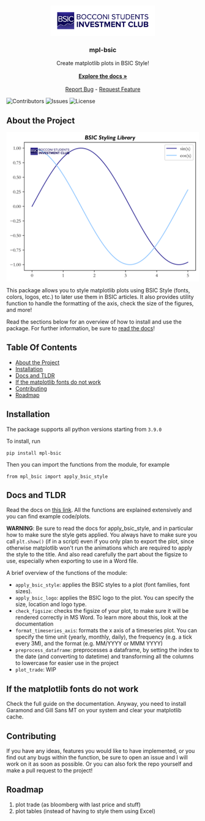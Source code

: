 <br/>
<p align="center">
  <a href="https://github.com/NotFrancee/mpl_bsic">
    <img src="images/logo.png" alt="Logo" height="80">
  </a>

  <h3 align="center">mpl-bsic</h3>

  <p align="center">
    Create matplotlib plots in BSIC Style!
    <br/>
    <br/>
    <a href="https://mpl-bsic.readthedocs.io/en/latest/"><strong>Explore the docs »</strong></a>
    <br/>
    <br/>
    <a href="https://github.com/NotFrancee/mpl_bsic/issues">Report Bug</a>
    -
    <a href="https://github.com/NotFrancee/mpl_bsic/issues">Request Feature</a>
  </p>
</p>

![Contributors](https://img.shields.io/github/contributors/NotFrancee/mpl_bsic?color=dark-green) ![Issues](https://img.shields.io/github/issues/NotFrancee/mpl_bsic) ![License](https://img.shields.io/github/license/NotFrancee/mpl_bsic)


## About the Project

<div align="center">
  <img src="images/about_project.svg" alt="Plot Example" align='center'>
</div>

This package allows you to style matplotlib plots using BSIC Style (fonts, colors, logos, etc.) to later use them in BSIC articles. It also
provides utility function to handle the formatting of the axis, check the size of the figures, and more!

Read the sections below for an overview of how to install and use the package. For further information, be sure to [read the docs](https://mpl-bsic.readthedocs.io/en/latest/)!

## Table Of Contents

* [About the Project](#about-the-project)
* [Installation](#installation)
* [Docs and TLDR](#docs-and-tldr)
* [If the matplotlib fonts do not work](#if-the-matplotlib-fonts-do-not-work)
* [Contributing](#contributing)
* [Roadmap](#roadmap)

## Installation

The package supports all python versions starting from `3.9.0`

To install, run

```
pip install mpl-bsic
```


Then you can import the functions from the module, for example

```
from mpl_bsic import apply_bsic_style
```

## Docs and TLDR

Read the docs on [this link](https://mpl-bsic.readthedocs.io/).
All the functions are explained extensively and you can find example code/plots.

**WARNING**: Be sure to read the docs for apply_bsic_style, and in particular how to make sure the style gets applied. You always have to make sure you call `plt.show()`
(if in a script) even if you only plan to export the plot, since otherwise matplotlib won't run the animations which are required to apply the style to the title.
And also read carefully the part about the figsize to use, especially when exporting to use in a Word file.

A brief overview of the functions of the module:

* `apply_bsic_style`: applies the BSIC styles to a plot (font families, font sizes).
* `apply_bsic_logo`: applies the BSIC logo to the plot. You can specify the size, location and logo type.
* `check_figsize`: checks the figsize of your plot, to make sure it will be rendered correctly in MS Word.
    To learn more about this, look at the documentation
* `format_timeseries_axis`: formats the x axis of a timeseries plot.
    You can specify the time unit (yearly, monthly, daily), the frequency (e.g. a tick every 3M), and the format (e.g. MM/YYYY or MMM YYYY)
* `preprocess_dataframe`: preprocesses a dataframe, by setting the index to the date (and converting to datetime)
    and transforming all the columns to lowercase for easier use in the project
* `plot_trade`: WIP

## If the matplotlib fonts do not work

Check the full guide on the documentation. Anyway, you need to install
Garamond and Gill Sans MT on your system and clear your matplotlib cache.

## Contributing

If you have any ideas, features you would like to have implemented, or you find out any bugs within the function, be sure
to open an issue and I will work on it as soon as possible. Or you can also fork the repo yourself and make a pull request
to the project!

## Roadmap

1) plot trade (as bloomberg with last price and stuff)
2) plot tables (instead of having to style them using Excel)
